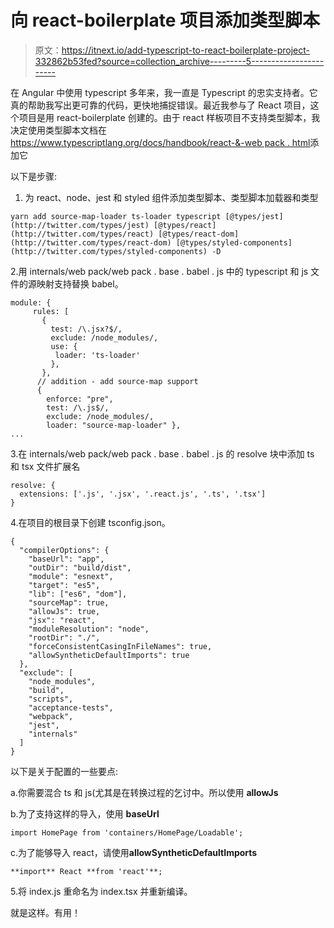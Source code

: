 # 向 react-boilerplate 项目添加类型脚本

> 原文：<https://itnext.io/add-typescript-to-react-boilerplate-project-332862b53fed?source=collection_archive---------5----------------------->

在 Angular 中使用 typescript 多年来，我一直是 Typescript 的忠实支持者。它真的帮助我写出更可靠的代码，更快地捕捉错误。最近我参与了 React 项目，这个项目是用 react-boilerplate 创建的。由于 react 样板项目不支持类型脚本，我决定使用类型脚本文档在[https://www.typescriptlang.org/docs/handbook/react-&-web pack . html](https://www.typescriptlang.org/docs/handbook/react-&-webpack.html)添加它

以下是步骤:

1.  为 react、node、jest 和 styled 组件添加类型脚本、类型脚本加载器和类型

```
yarn add source-map-loader ts-loader typescript [@types/jest](http://twitter.com/types/jest) [@types/react](http://twitter.com/types/react) [@types/react-dom](http://twitter.com/types/react-dom) [@types/styled-components](http://twitter.com/types/styled-components) -D
```

2.用 internals/web pack/web pack . base . babel . js 中的 typescript 和 js 文件的源映射支持替换 babel。

```
module: {
     rules: [
       {
         test: /\.jsx?$/, 
         exclude: /node_modules/,
         use: {
          loader: 'ts-loader'
         },
       },
      // addition - add source-map support
      { 
        enforce: "pre", 
        test: /\.js$/, 
        exclude: /node_modules/, 
        loader: "source-map-loader" },
...
```

3.在 internals/web pack/web pack . base . babel . js 的 resolve 块中添加 ts 和 tsx 文件扩展名

```
resolve: {
  extensions: ['.js', '.jsx', '.react.js', '.ts', '.tsx']
}
```

4.在项目的根目录下创建 tsconfig.json。

```
{
  "compilerOptions": {
    "baseUrl": "app",
    "outDir": "build/dist",
    "module": "esnext",
    "target": "es5",
    "lib": ["es6", "dom"],
    "sourceMap": true,
    "allowJs": true,
    "jsx": "react",
    "moduleResolution": "node",
    "rootDir": "./",
    "forceConsistentCasingInFileNames": true,
    "allowSyntheticDefaultImports": true
  },
  "exclude": [
    "node_modules",
    "build",
    "scripts",
    "acceptance-tests",
    "webpack",
    "jest",
    "internals"
  ]
}
```

以下是关于配置的一些要点:

a.你需要混合 ts 和 js(尤其是在转换过程的乞讨中。所以使用 **allowJs**

b.为了支持这样的导入，使用 **baseUrl**

```
import HomePage from 'containers/HomePage/Loadable';
```

c.为了能够导入 react，请使用**allowSyntheticDefaultImports**

```
**import** React **from 'react'**;
```

5.将 index.js 重命名为 index.tsx 并重新编译。

就是这样。有用！